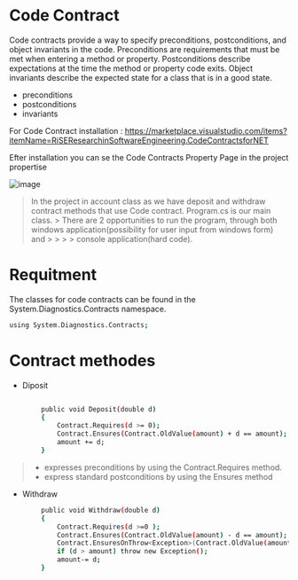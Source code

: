 # Code Contract

Code contracts provide a way to specify preconditions, postconditions, and object invariants in the code. Preconditions are requirements that must be met when entering a method or property. Postconditions describe expectations at the time the method or property code exits. Object invariants describe the expected state for a class that is in a good state.

- preconditions
- postconditions
- invariants

For Code Contract installation : https://marketplace.visualstudio.com/items?itemName=RiSEResearchinSoftwareEngineering.CodeContractsforNET

Efter installation you can se the Code Contracts Property Page in the project propertise 


![image](https://user-images.githubusercontent.com/20173643/49053309-f08c3b80-f1ef-11e8-8fba-bd99b681e39f.png)

> In the project in account class as we have deposit and withdraw contract methods that use Code contract. Program.cs is our main class.  > There are 2 opportunities to run the program, through both windows application(possibility for user input from windows form) and > > >  > console application(hard code).


# Requitment 

The classes for code contracts can be found in the System.Diagnostics.Contracts namespace.

```sh
using System.Diagnostics.Contracts;
```

# Contract methodes

- Diposit
```sh

        public void Deposit(double d)
        {
            Contract.Requires(d >= 0);
            Contract.Ensures(Contract.OldValue(amount) + d == amount);
            amount += d;
        }
```
   > - expresses preconditions by using the Contract.Requires method.
   > - express standard postconditions by using the Ensures method


- Withdraw
```sh
        public void Withdraw(double d)
        {
            Contract.Requires(d >=0 );
            Contract.Ensures(Contract.OldValue(amount) - d == amount);
            Contract.EnsuresOnThrow<Exception>(Contract.OldValue(amount) == amount);
            if (d > amount) throw new Exception();
            amount-= d;
        }
```
